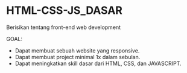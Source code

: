 # HTML-CSS-JS_DASAR
Berisikan tentang front-end web development

GOAL:
- Dapat membuat sebuah website yang responsive.
- Dapat membuat project minimal 1x dalam sebulan.
- Dapat meningkatkan skill dasar dari HTML, CSS, dan JAVASCRIPT.
